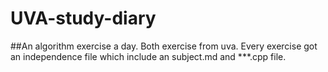 # UVA-study-diary
##An algorithm exercise a day. 
Both exercise from uva.
Every exercise got an independence file which include an subject.md and ***.cpp file.
